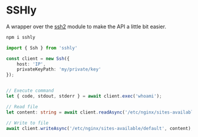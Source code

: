 # SSHly

A wrapper over the [ssh2](https://www.npmjs.com/package/ssh2) module to make the API a little bit easier.


```bash
npm i sshly
```

```ts
import { Ssh } from 'sshly'

const client = new Ssh({
    host: 'IP',
    privateKeyPath: 'my/private/key'
});


// Execute command
let { code, stdout, stderr } = await client.exec('whoami');

// Read file
let content: string = await client.readAsync('/etc/nginx/sites-available/default');

// Write to file
await client.writeAsync('/etc/nginx/sites-available/default', content);

```
